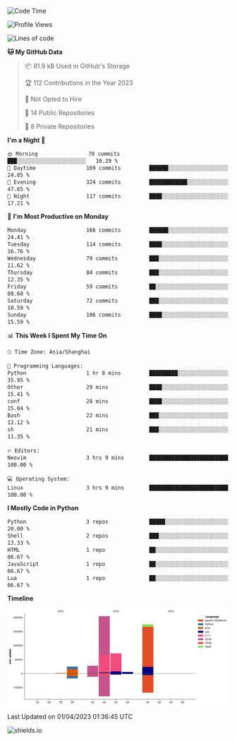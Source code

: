 <!--START_SECTION:waka-->
![Code Time](http://img.shields.io/badge/Code%20Time-239%20hrs%2032%20mins-blue)

![Profile Views](http://img.shields.io/badge/Profile%20Views-1-blue)

![Lines of code](https://img.shields.io/badge/From%20Hello%20World%20I%27ve%20Written-507.0%20thousand%20lines%20of%20code-blue)

**🐱 My GitHub Data** 

> 📦 81.9 kB Used in GitHub's Storage 
 > 
> 🏆 112 Contributions in the Year 2023
 > 
> 🚫 Not Opted to Hire
 > 
> 📜 14 Public Repositories 
 > 
> 🔑 8 Private Repositories 
 > 
**I'm a Night 🦉** 

```text
🌞 Morning                70 commits          ███░░░░░░░░░░░░░░░░░░░░░░   10.29 % 
🌆 Daytime                169 commits         ██████░░░░░░░░░░░░░░░░░░░   24.85 % 
🌃 Evening                324 commits         ████████████░░░░░░░░░░░░░   47.65 % 
🌙 Night                  117 commits         ████░░░░░░░░░░░░░░░░░░░░░   17.21 % 
```
📅 **I'm Most Productive on Monday** 

```text
Monday                   166 commits         ██████░░░░░░░░░░░░░░░░░░░   24.41 % 
Tuesday                  114 commits         ████░░░░░░░░░░░░░░░░░░░░░   16.76 % 
Wednesday                79 commits          ███░░░░░░░░░░░░░░░░░░░░░░   11.62 % 
Thursday                 84 commits          ███░░░░░░░░░░░░░░░░░░░░░░   12.35 % 
Friday                   59 commits          ██░░░░░░░░░░░░░░░░░░░░░░░   08.68 % 
Saturday                 72 commits          ███░░░░░░░░░░░░░░░░░░░░░░   10.59 % 
Sunday                   106 commits         ████░░░░░░░░░░░░░░░░░░░░░   15.59 % 
```


📊 **This Week I Spent My Time On** 

```text
🕑︎ Time Zone: Asia/Shanghai

💬 Programming Languages: 
Python                   1 hr 8 mins         █████████░░░░░░░░░░░░░░░░   35.95 % 
Other                    29 mins             ████░░░░░░░░░░░░░░░░░░░░░   15.41 % 
conf                     28 mins             ████░░░░░░░░░░░░░░░░░░░░░   15.04 % 
Bash                     22 mins             ███░░░░░░░░░░░░░░░░░░░░░░   12.12 % 
sh                       21 mins             ███░░░░░░░░░░░░░░░░░░░░░░   11.35 % 

🔥 Editors: 
Neovim                   3 hrs 9 mins        █████████████████████████   100.00 % 

💻 Operating System: 
Linux                    3 hrs 9 mins        █████████████████████████   100.00 % 
```

**I Mostly Code in Python** 

```text
Python                   3 repos             █████░░░░░░░░░░░░░░░░░░░░   20.00 % 
Shell                    2 repos             ███░░░░░░░░░░░░░░░░░░░░░░   13.33 % 
HTML                     1 repo              ██░░░░░░░░░░░░░░░░░░░░░░░   06.67 % 
JavaScript               1 repo              ██░░░░░░░░░░░░░░░░░░░░░░░   06.67 % 
Lua                      1 repo              ██░░░░░░░░░░░░░░░░░░░░░░░   06.67 % 
```



**Timeline**

![Lines of Code chart](https://raw.githubusercontent.com/kopp4/kopp4/main/assets/bar_graph.png)


 Last Updated on 01/04/2023 01:36:45 UTC
<!--END_SECTION:waka-->
![shields.io](https://img.shields.io/github/commit-activity/w/kopp4/kopp4?color=g&label=abusing%20bot&style=flat-square)
